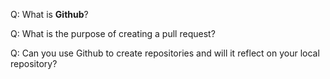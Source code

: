 Q: What is **Github**?

Q: What is the purpose of creating a pull request?

Q: Can you use Github to create repositories and will it reflect on your local repository? 
